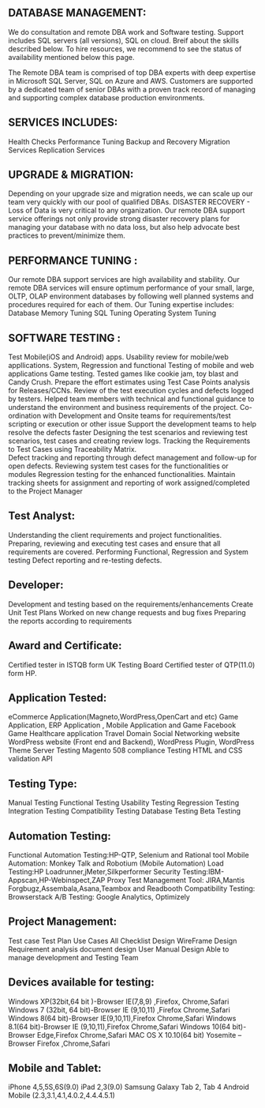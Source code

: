 
DATABASE MANAGEMENT:
--------------------

We do consultation and remote DBA work and Software testing. Support includes SQL servers (all versions), SQL on cloud. Breif about the skills described below. To hire resources, we recommend to see the status of availability mentioned below this page. 

The Remote DBA team is comprised of top DBA experts with deep expertise in Microsoft SQL Server, SQL on Azure and AWS. Customers are supported by a dedicated team of senior DBAs with a proven track record of managing and supporting complex database production environments.

SERVICES INCLUDES:
------------------
Health Checks
Performance Tuning
Backup and Recovery
Migration Services
Replication Services

UPGRADE & MIGRATION:
--------------------
Depending on your upgrade size and migration needs, we can scale up our team very quickly with our pool of qualified DBAs.
DISASTER RECOVERY -
Loss of Data is very critical to any organization. Our remote DBA support service offerings not only provide strong disaster recovery plans for managing your database with no data loss, but also help advocate best practices to prevent/minimize them.

PERFORMANCE TUNING :
-------------------
Our remote DBA support services are high availability and stability. Our remote DBA services will ensure optimum performance of your small, large, OLTP, OLAP environment databases by following well planned systems and procedures required for each of them. Our Tuning expertise includes:
Database Memory Tuning
SQL Tuning
Operating System Tuning


SOFTWARE TESTING : 
------------------
  Test Mobile(iOS and Android) apps.
  Usability review for mobile/web appllications.
  System, Regression and functional Testing of mobile and web applications
  Game testing. Tested games like cookie jam, toy blast and Candy Crush.
  Prepare the effort estimates using Test Case Points analysis for Releases/CCNs.
  Review of the test execution cycles and defects logged by testers.
  Helped team members with technical and functional guidance to understand the environment and business requirements of the project.
  Co-ordination with Development and Onsite teams for requirements/test scripting or execution or other issue
  Support the development teams to help resolve the defects faster
  Designing the test scenarios and reviewing test scenarios, test cases and creating review logs.
  Tracking the Requirements to Test Cases using Traceability Matrix.    
  Defect tracking and reporting through defect management and follow-up for open defects.
  Reviewing system test cases for the functionalities or modules
  Regression testing for the enhanced functionalities.
  Maintain tracking sheets for assignment and reporting of work assigned/completed to the Project Manager

Test Analyst:
-------------

  Understanding the client requirements and project functionalities.
  Preparing, reviewing and executing test cases and ensure that all requirements are covered.
  Performing Functional, Regression and System testing
  Defect reporting and re-testing defects.

Developer:
----------
  Development and testing based on the requirements/enhancements
  Create Unit Test Plans
  Worked on new change requests and bug fixes
  Preparing the reports according to requirements

Award and Certificate:
---------------------
  Certified tester in ISTQB form UK Testing Board
  Certified tester of QTP(11.0) form HP.

Application Tested:
-------------------
  eCommerce Application(Magneto,WordPress,OpenCart and etc)
  Game Application,
  ERP Application ,
  Mobile Application and Game
  Facebook Game 
  Healthcare application 
  Travel Domain
  Social Networking website
  WordPress website (Front end and Backend),
  WordPress Plugin,
  WordPress Theme
  Server Testing
  Magento 
  508 compliance Testing
  HTML and CSS validation
  API 

Testing Type:
-------------
  Manual Testing
  Functional Testing
  Usability Testing
  Regression Testing
  Integration Testing
  Compatibility Testing 
  Database Testing
  Beta Testing

Automation Testing:
-------------------
  Functional Automation Testing:HP-QTP, Selenium and Rational tool
  Mobile Automation:  Monkey Talk and Robotium (Mobile Automation)
  Load Testing:HP Loadrunner,jMeter,Silkperformer
  Security Testing:IBM-Appscan,HP-Webinspect,ZAP Proxy
  Test Management Tool: JIRA,Mantis Forgbugz,Assembala,Asana,Teambox and Readbooth
  Compatibility Testing: Browserstack
  A/B Testing: Google Analytics, Optimizely

Project Management:
-------------------
  Test case
  Test Plan
  Use Cases
  All Checklist Design 
  WireFrame Design 
  Requirement analysis document design
  User Manual Design 
  Able to manage development and Testing Team

Devices available for testing:
------------------------------
  Windows XP(32bit,64 bit )-Browser IE(7,8,9) ,Firefox, Chrome,Safari
  Windows 7 (32bit, 64 bit)-Browser IE (9,10,11) ,Firefox Chrome,Safari
  Windows 8(64 bit)-Browser IE(9,10,11),Firefox Chrome,Safari
  Windows 8.1(64 bit)-Browser IE (9,10,11),Firefox Chrome,Safari
  Windows 10(64 bit)-Browser Edge,Firefox Chrome,Safari
  MAC OS X 10.10(64 bit) Yosemite –Browser Firefox ,Chrome,Safari

Mobile and Tablet:
------------------
  iPhone 4,5,5S,6S(9.0)
  iPad 2,3(9.0)
  Samsung Galaxy Tab 2, Tab 4
  Android Mobile (2.3,3.1,4.1,4.0.2,4.4.4.5.1)

